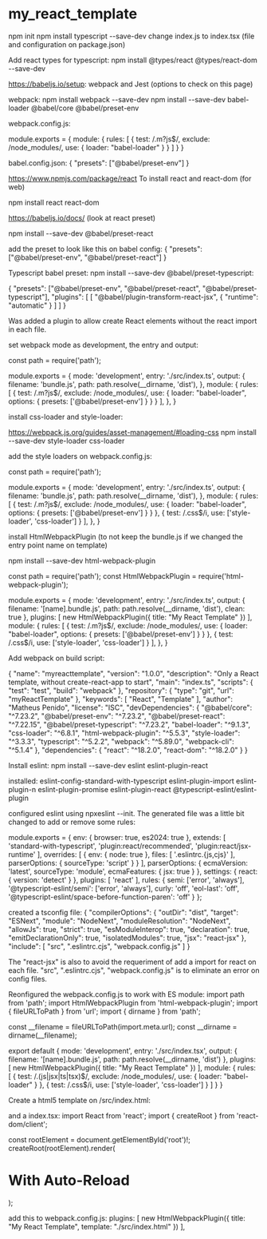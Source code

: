 # my_react_template
npm init
npm install typescript --save-dev
change index.js to index.tsx (file and configuration on package.json)

Add react types for typescript:
npm install @types/react @types/react-dom --save-dev

https://babeljs.io/setup: webpack and Jest (options to check on this page)

webpack:
npm install webpack --save-dev
npm install --save-dev babel-loader @babel/core @babel/preset-env

webpack.config.js:

module.exports = {
module: { 
  rules: [
    {
      test: /\.m?js$/,
      exclude: /node_modules/,
      use: {
        loader: "babel-loader"
      }
    }
  ]
  }
}


babel.config.json:
{
  "presets": ["@babel/preset-env"]
}

https://www.npmjs.com/package/react To install react and react-dom (for web)

npm install react react-dom

https://babeljs.io/docs/ (look at react preset)

npm install --save-dev @babel/preset-react

add the preset to look like this on babel config:
{
  "presets": ["@babel/preset-env", "@babel/preset-react"]
}

Typescript babel preset:
npm install --save-dev @babel/preset-typescript:

{
  "presets": ["@babel/preset-env", "@babel/preset-react", "@babel/preset-typescript"],
  "plugins": [
    [
      "@babel/plugin-transform-react-jsx",
      {
        "runtime": "automatic"
      }
    ]
  ]
}

Was added a plugin to allow create React elements without the react import in each file.

set webpack mode as development, the entry and output:

const path = require('path');

module.exports = {
  mode: 'development',
  entry: './src/index.ts',
  output: {
    filename: 'bundle.js',
    path: path.resolve(__dirname, 'dist'),
  },
  module: {
    rules: [
      {
        test: /\.m?js$/,
        exclude: /node_modules/,
        use: {
          loader: "babel-loader",
          options: {
            presets: ['@babel/preset-env']
          }
        }
      }
    ],
  },
}


install css-loader and style-loader:

https://webpack.js.org/guides/asset-management/#loading-css
npm install --save-dev style-loader css-loader

add the style loaders on webpack.config.js:

const path = require('path');

module.exports = {
  mode: 'development',
  entry: './src/index.ts',
  output: {
    filename: 'bundle.js',
    path: path.resolve(__dirname, 'dist'),
  },
  module: {
    rules: [
      {
        test: /\.m?js$/,
        exclude: /node_modules/,
        use: {
          loader: "babel-loader",
          options: {
            presets: ['@babel/preset-env']
          }
        }
      },
      {
        test: /\.css$/i,
        use: ['style-loader', 'css-loader']
      }
    ],
  },
}

install HtmlWebpackPlugin (to not keep the bundle.js if we changed the entry point name on template)

npm install --save-dev html-webpack-plugin

const path = require('path');
const HtmlWebpackPlugin = require('html-webpack-plugin');

module.exports = {
  mode: 'development',
  entry: './src/index.ts',
  output: {
    filename: '[name].bundle.js',
    path: path.resolve(__dirname, 'dist'),
    clean: true
  },
  plugins: [
    new HtmlWebpackPlugin({
      title: "My React Template"
    })
  ],
  module: {
    rules: [
      {
        test: /\.m?js$/,
        exclude: /node_modules/,
        use: {
          loader: "babel-loader",
          options: {
            presets: ['@babel/preset-env']
          }
        }
      },
      {
        test: /\.css$/i,
        use: ['style-loader', 'css-loader']
      }
    ],
  },
}


Add webpack on build script:

{
  "name": "myreacttemplate",
  "version": "1.0.0",
  "description": "Only a React template, without create-react-app to start",
  "main": "index.ts",
  "scripts": {
    "test": "test",
    "build": "webpack"
  },
  "repository": {
    "type": "git",
    "url": "myReactTemplate"
  },
  "keywords": [
    "React",
    "Template"
  ],
  "author": "Matheus Penido",
  "license": "ISC",
  "devDependencies": {
    "@babel/core": "^7.23.2",
    "@babel/preset-env": "^7.23.2",
    "@babel/preset-react": "^7.22.15",
    "@babel/preset-typescript": "^7.23.2",
    "babel-loader": "^9.1.3",
    "css-loader": "^6.8.1",
    "html-webpack-plugin": "^5.5.3",
    "style-loader": "^3.3.3",
    "typescript": "^5.2.2",
    "webpack": "^5.89.0",
    "webpack-cli": "^5.1.4"
  },
  "dependencies": {
    "react": "^18.2.0",
    "react-dom": "^18.2.0"
  }
}


Install eslint:
npm install --save-dev eslint eslint-plugin-react

installed:
eslint-config-standard-with-typescript
eslint-plugin-import
eslint-plugin-n
eslint-plugin-promise
eslint-plugin-react
@typescript-eslint/eslint-plugin

configured eslint using npxeslint --init.
The generated file was a little bit changed to add or remove some rules:


module.exports = {
  env: {
    browser: true,
    es2024: true
  },
  extends: [
    'standard-with-typescript',
    'plugin:react/recommended',
    'plugin:react/jsx-runtime'
  ],
  overrides: [
    {
      env: {
        node: true
      },
      files: [
        '.eslintrc.{js,cjs}'
      ],
      parserOptions: {
        sourceType: 'script'
      }
    }
  ],
  parserOptions: {
    ecmaVersion: 'latest',
    sourceType: 'module',
    ecmaFeatures: {
      jsx: true
    }
  },
  settings: {
    react: {
      version: 'detect'
    }
  },
  plugins: [
    'react'
  ],
  rules: {
    semi: ['error', 'always'],
    '@typescript-eslint/semi': ['error', 'always'],
    curly: 'off',
    'eol-last': 'off',
    '@typescript-eslint/space-before-function-paren': 'off'
  }
};


created a tsconfig file:
{
  "compilerOptions": {
    "outDir": "dist",
    "target": "ESNext",
    "module": "NodeNext",
    "moduleResolution": "NodeNext",
    "allowJs": true,
    "strict": true,
    "esModuleInterop": true,
    "declaration": true,
    "emitDeclarationOnly": true,
    "isolatedModules": true,
    "jsx": "react-jsx"
  },
  "include": [
    "src", ".eslintrc.cjs", "webpack.config.js"
  ]
}

The "react-jsx" is also to avoid the requeriment of add a import for react on each file.
"src", ".eslintrc.cjs", "webpack.config.js" is to eliminate an error on config files.


Reonfigured the webpack.config.js to work with ES module:
import path from 'path';
import HtmlWebpackPlugin from 'html-webpack-plugin';
import { fileURLToPath } from 'url';
import { dirname } from 'path';

const __filename = fileURLToPath(import.meta.url);
const __dirname = dirname(__filename);

export default {
  mode: 'development',
  entry: './src/index.tsx',
  output: {
    filename: '[name].bundle.js',
    path: path.resolve(__dirname, 'dist')
  },
  plugins: [
    new HtmlWebpackPlugin({ title: "My React Template" })
  ],
  module: {
    rules: [
      {
        test: /\.(js|jsx|ts|tsx)$/,
        exclude: /node_modules/,
        use: {
          loader: "babel-loader"
        }
      },
      {
        test: /\.css$/i,
        use: ['style-loader', 'css-loader']
      }
    ]
  }
}


Create a html5 template on /src/index.html:

<!DOCTYPE html>
<html lang="en">
<head>
  <meta charset="UTF-8">
  <meta name="viewport" content="width=device-width, initial-scale=1.0">
  <title><%= htmlWebpackPlugin.options.title %></title>
</head>
<body>
  <section id="root"></section>
</body>
</html>

and a index.tsx:
import React from 'react';
import { createRoot } from 'react-dom/client';

const rootElement = document.getElementById('root')!;
createRoot(rootElement).render(<h1>With Auto-Reload</h1>);

add this to webpack.config.js:
plugins: [
    new HtmlWebpackPlugin({
      title: "My React Template",
      template: "./src/index.html"
    })
  ],
  


